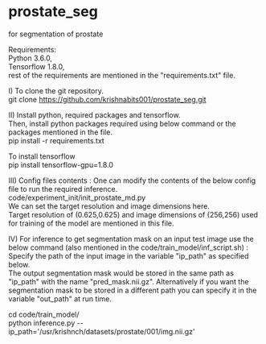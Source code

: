 # prostate_seg
for segmentation of prostate

Requirements:</br>
Python 3.6.0,</br>
Tensorflow 1.8.0,</br>
rest of the requirements are mentioned in the "requirements.txt" file.

I) To clone the git repository.</br>
git clone https://github.com/krishnabits001/prostate_seg.git </br>

II) Install python, required packages and tensorflow.</br>
Then, install python packages required using below command or the packages mentioned in the file.</br>
pip install -r requirements.txt </br>

To install tensorflow </br>
pip install tensorflow-gpu=1.8.0 </br>


III) Config files contents : One can modify the contents of the below config file to run the required inference.</br>
code/experiment_init/init_prostate_md.py </br>
We can set the target resolution and image dimensions here. </br>
Target resolution of (0.625,0.625) and image dimensions of (256,256) used for training of the model are mentioned in this file. </br>
        
IV) For inference to get segmentation mask on an input test image use the below command (also mentioned in the code/train_model/inf_script.sh) : </br>
Specify the path of the input image in the variable "ip_path" as specified below.</br>
The output segmentation mask would be stored in the same path as "ip_path" with the name "pred_mask.nii.gz". 
Alternatively if you want the segmentation mask to be stored in a different path you can specify it in the variable "out_path" at run time. </br>

cd code/train_model/ </br>
python inference.py --ip_path='/usr/krishnch/datasets/prostate/001/img.nii.gz' </br>


